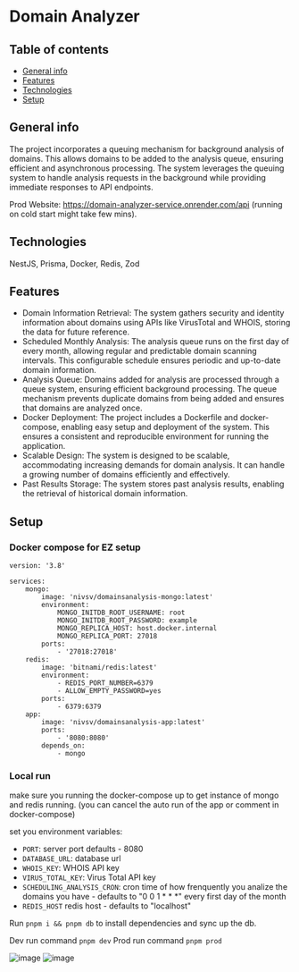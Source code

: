 # Domain Analyzer

## Table of contents

-   [General info](#general-info)
-   [Features](#features)
-   [Technologies](#technologies)
-   [Setup](#setup)

## General info

The project incorporates a queuing mechanism for background analysis of domains. This allows domains to be added to the analysis queue, ensuring efficient and asynchronous processing. The system leverages the queuing system to handle analysis requests in the background while providing immediate responses to API endpoints.

Prod Website: https://domain-analyzer-service.onrender.com/api (running on cold start might take few mins).

## Technologies

NestJS, Prisma, Docker, Redis, Zod

## Features

-   Domain Information Retrieval: The system gathers security and identity information about domains using APIs like VirusTotal and WHOIS, storing the data for future reference.
-   Scheduled Monthly Analysis: The analysis queue runs on the first day of every month, allowing regular and predictable domain scanning intervals. This configurable schedule ensures periodic and up-to-date domain information.
-   Analysis Queue: Domains added for analysis are processed through a queue system, ensuring efficient background processing. The queue mechanism prevents duplicate domains from being added and ensures that domains are analyzed once.
-   Docker Deployment: The project includes a Dockerfile and docker-compose, enabling easy setup and deployment of the system. This ensures a consistent and reproducible environment for running the application.
-   Scalable Design: The system is designed to be scalable, accommodating increasing demands for domain analysis. It can handle a growing number of domains efficiently and effectively.
-   Past Results Storage: The system stores past analysis results, enabling the retrieval of historical domain information.

## Setup

### Docker compose for EZ setup

```
version: '3.8'

services:
    mongo:
        image: 'nivsv/domainsanalysis-mongo:latest'
        environment:
            MONGO_INITDB_ROOT_USERNAME: root
            MONGO_INITDB_ROOT_PASSWORD: example
            MONGO_REPLICA_HOST: host.docker.internal
            MONGO_REPLICA_PORT: 27018
        ports:
            - '27018:27018'
    redis:
        image: 'bitnami/redis:latest'
        environment:
            - REDIS_PORT_NUMBER=6379
            - ALLOW_EMPTY_PASSWORD=yes
        ports:
            - 6379:6379
    app:
        image: 'nivsv/domainsanalysis-app:latest'
        ports:
            - '8080:8080'
        depends_on:
            - mongo
```

### Local run
make sure you running the docker-compose up to get instance of mongo and redis running. (you can cancel the auto run of the app or comment in docker-compose)

set you environment variables:
* `PORT`: server port defaults - 8080
* `DATABASE_URL`: database url
* `WHOIS_KEY`: WHOIS API key
* `VIRUS_TOTAL_KEY`: Virus Total API key
* `SCHEDULING_ANALYSIS_CRON`: cron time of how frenquently you analize the domains you have - defaults to "0 0 1 * * *" every first day of the month
* `REDIS_HOST` redis host - defaults to "localhost"

Run
`pnpm i && pnpm db` to install dependencies and sync up the db.

Dev run command `pnpm dev`
Prod run command `pnpm prod`

![image](https://github.com/NivSv/Domain-Analyzer/assets/71709946/e6191895-618c-4713-b171-7664a0df58fc)
![image](https://github.com/NivSv/Domain-Analyzer/assets/71709946/cc37f90c-86e4-471c-a0d9-62787fb8e1f9)
